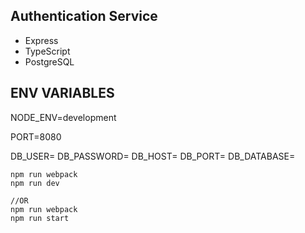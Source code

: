 ## Authentication Service
- Express
- TypeScript
- PostgreSQL


## ENV VARIABLES
NODE_ENV=development

PORT=8080

DB_USER=
DB_PASSWORD=
DB_HOST=
DB_PORT=
DB_DATABASE=

```
npm run webpack
npm run dev

//OR
npm run webpack
npm run start
```

